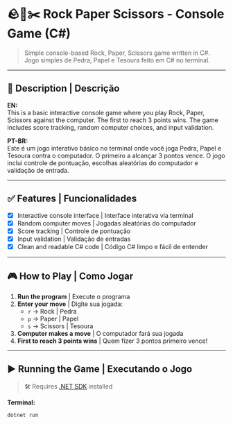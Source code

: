 # 🪨📄✂️ Rock Paper Scissors - Console Game (C#)

> Simple console-based Rock, Paper, Scissors game written in C#.  
> Jogo simples de Pedra, Papel e Tesoura feito em C# no terminal.

---

## 📌 Description | Descrição

**EN:**  
This is a basic interactive console game where you play Rock, Paper, Scissors against the computer. The first to reach 3 points wins. The game includes score tracking, random computer choices, and input validation.

**PT-BR:**  
Este é um jogo interativo básico no terminal onde você joga Pedra, Papel e Tesoura contra o computador. O primeiro a alcançar 3 pontos vence. O jogo inclui controle de pontuação, escolhas aleatórias do computador e validação de entrada.

---

## ✅ Features | Funcionalidades

- [x] Interactive console interface | Interface interativa via terminal  
- [x] Random computer moves | Jogadas aleatórias do computador  
- [x] Score tracking | Controle de pontuação  
- [x] Input validation | Validação de entradas  
- [x] Clean and readable C# code | Código C# limpo e fácil de entender

---

## 🎮 How to Play | Como Jogar

1. **Run the program** | Execute o programa  
2. **Enter your move** | Digite sua jogada:
   - `r` → Rock | Pedra  
   - `p` → Paper | Papel  
   - `s` → Scissors | Tesoura  
3. **Computer makes a move** | O computador fará sua jogada  
4. **First to reach 3 points wins** | Quem fizer 3 pontos primeiro vence!

---

## ▶️ Running the Game | Executando o Jogo

> 🛠️ Requires [.NET SDK](https://dotnet.microsoft.com/download) installed

**Terminal:**

```bash
dotnet run
